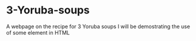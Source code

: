 # 3-Yoruba-soups
A webpage on the recipe for 3 Yoruba soups
I will be demostrating the use of some element in HTML 